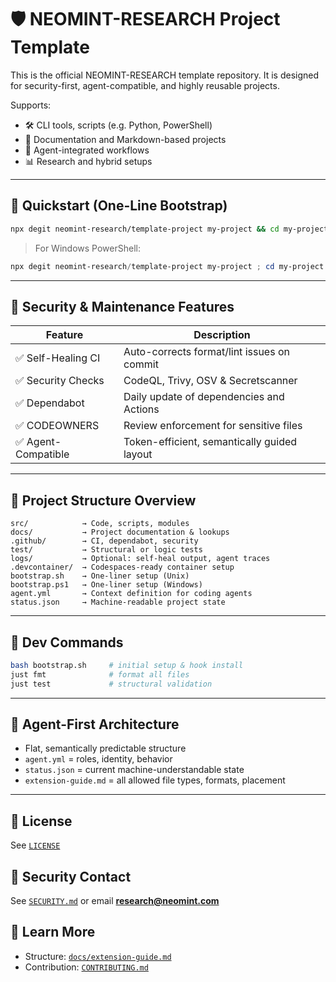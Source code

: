 # 🛡️ NEOMINT-RESEARCH Project Template

This is the official NEOMINT-RESEARCH template repository. It is designed for security-first, agent-compatible, and highly reusable projects.

Supports:
- 🛠️ CLI tools, scripts (e.g. Python, PowerShell)
- 📄 Documentation and Markdown-based projects
- 🤖 Agent-integrated workflows
- 📊 Research and hybrid setups

---

## 🚀 Quickstart (One-Line Bootstrap)
```bash
npx degit neomint-research/template-project my-project && cd my-project && bash bootstrap.sh
```
> For Windows PowerShell:
```powershell
npx degit neomint-research/template-project my-project ; cd my-project ; ./bootstrap.ps1
```

---

## 🔐 Security & Maintenance Features

| Feature               | Description |
|-----------------------|-------------|
| ✅ Self-Healing CI | Auto-corrects format/lint issues on commit |
| ✅ Security Checks  | CodeQL, Trivy, OSV & Secretscanner |
| ✅ Dependabot       | Daily update of dependencies and Actions |
| ✅ CODEOWNERS       | Review enforcement for sensitive files |
| ✅ Agent-Compatible | Token-efficient, semantically guided layout |

---

## 📆 Project Structure Overview
```text
src/            → Code, scripts, modules
docs/           → Project documentation & lookups
.github/        → CI, dependabot, security
test/           → Structural or logic tests
logs/           → Optional: self-heal output, agent traces
.devcontainer/  → Codespaces-ready container setup
bootstrap.sh    → One-liner setup (Unix)
bootstrap.ps1   → One-liner setup (Windows)
agent.yml       → Context definition for coding agents
status.json     → Machine-readable project state
```

---

## 💼 Dev Commands
```bash
bash bootstrap.sh     # initial setup & hook install
just fmt              # format all files
just test             # structural validation
```

---

## 🤖 Agent-First Architecture

- Flat, semantically predictable structure
- `agent.yml` = roles, identity, behavior
- `status.json` = current machine-understandable state
- `extension-guide.md` = all allowed file types, formats, placement

---

## 📄 License
See [`LICENSE`](./LICENSE)

## 📨 Security Contact
See [`SECURITY.md`](./SECURITY.md) or email **research@neomint.com**

## 🧠 Learn More
- Structure: [`docs/extension-guide.md`](./docs/extension-guide.md)
- Contribution: [`CONTRIBUTING.md`](./CONTRIBUTING.md)